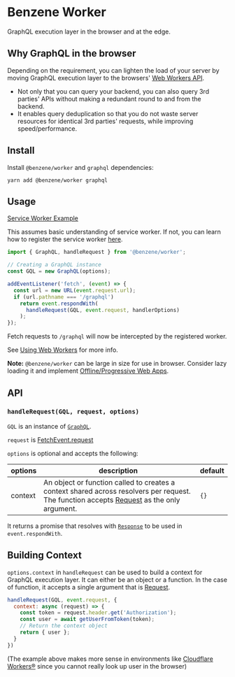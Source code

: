 # Benzene Worker

GraphQL execution layer in the browser and at the edge.

## Why GraphQL in the browser

Depending on the requirement, you can lighten the load of your server by moving GraphQL execution layer to the browsers' [Web Workers API](https://developer.mozilla.org/en-US/docs/Web/API/Web_Workers_API).

- Not only that you can query your backend, you can also query 3rd parties' APIs without making a redundant round to and from the backend.
- It enables query deduplication so that you do not waste server resources for identical 3rd parties' requests, while improving speed/performance.

## Install

Install `@benzene/worker` and `graphql` dependencies:

```shell
yarn add @benzene/worker graphql
```

## Usage

[Service Worker Example](https://github.com/hoangvvo/benzene/tree/main/examples/with-service-worker)

This assumes basic understanding of service worker. If not, you can learn how to register the service worker [here](https://developers.google.com/web/fundamentals/primers/service-workers/registration).

```javascript
import { GraphQL, handleRequest } from '@benzene/worker';

// Creating a GraphQL instance
const GQL = new GraphQL(options);

addEventListener('fetch', (event) => {
  const url = new URL(event.request.url);
  if (url.pathname === '/graphql')
    return event.respondWith(
      handleRequest(GQL, event.request, handlerOptions)
    );
});
```

Fetch requests to `/graphql` will now be intercepted by the registered worker.

See [Using Web Workers](https://developer.mozilla.org/en-US/docs/Web/API/Web_Workers_API/Using_web_workers) for more info.

**Note:** `@benzene/worker` can be large in size for use in browser. Consider lazy loading it and implement [Offline/Progressive Web Apps](https://web.dev/progressive-web-apps/).

## API

### `handleRequest(GQL, request, options)`

`GQL` is an instance of [`GraphQL`](../core/).

`request` is [FetchEvent.request](https://developer.mozilla.org/en-US/docs/Web/API/FetchEvent/request)

`options` is optional and accepts the following:

| options | description | default |
|---------|-------------|---------|
| context | An object or function called to creates a context shared across resolvers per request. The function accepts [Request](https://developer.mozilla.org/en-US/docs/Web/API/Request) as the only argument. | `{}` |

It returns a promise that resolves with [`Response`](https://developer.mozilla.org/en-US/docs/Web/API/Response) to be used in `event.respondWith`.

## Building Context

`options.context` in `handleRequest` can be used to build a context for GraphQL execution layer. It can either be an object or a function. In the case of function, it accepts a single argument that is [Request](https://developer.mozilla.org/en-US/docs/Web/API/Request).

```js
handleRequest(GQL, event.request, {
  context: async (request) => {
    const token = request.header.get('Authorization');
    const user = await getUserFromToken(token);
    // Return the context object
    return { user };
  }
})
```

(The example above makes more sense in environments like [Cloudflare Workers®](https://workers.cloudflare.com/) since you cannot really look up user in the browser)
